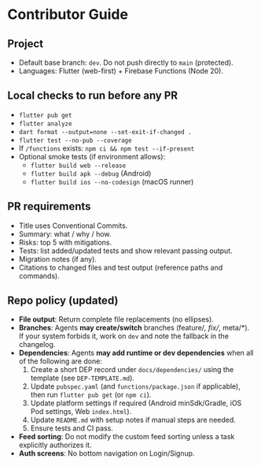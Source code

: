 # Contributor Guide

## Project
- Default base branch: `dev`. Do not push directly to `main` (protected).
- Languages: Flutter (web-first) + Firebase Functions (Node 20).

## Local checks to run before any PR
- `flutter pub get`
- `flutter analyze`
- `dart format --output=none --set-exit-if-changed .`
- `flutter test --no-pub --coverage`
- If `/functions` exists: `npm ci && npm test --if-present`
- Optional smoke tests (if environment allows):
  - `flutter build web --release`
  - `flutter build apk --debug` (Android)
  - `flutter build ios --no-codesign` (macOS runner)

## PR requirements
- Title uses Conventional Commits.
- Summary: what / why / how.
- Risks: top 5 with mitigations.
- Tests: list added/updated tests and show relevant passing output.
- Migration notes (if any).
- Citations to changed files and test output (reference paths and commands).

## Repo policy (updated)
- **File output**: Return complete file replacements (no ellipses).
- **Branches**: Agents **may create/switch** branches (feature/*, fix/*, meta/*). If your system forbids it, work on `dev` and note the fallback in the changelog.
- **Dependencies**: Agents **may add runtime or dev dependencies** when all of the following are done:
  1) Create a short DEP record under `docs/dependencies/` using the template (see `DEP-TEMPLATE.md`).
  2) Update `pubspec.yaml` (and `functions/package.json` if applicable), then run `flutter pub get` (or `npm ci`).
  3) Update platform settings if required (Android minSdk/Gradle, iOS Pod settings, Web `index.html`).
  4) Update `README.md` with setup notes if manual steps are needed.
  5) Ensure tests and CI pass.
- **Feed sorting**: Do not modify the custom feed sorting unless a task explicitly authorizes it.
- **Auth screens**: No bottom navigation on Login/Signup.
